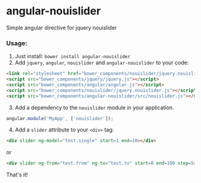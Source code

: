 angular-nouislider
==================

Simple angular directive for jquery nouislider


### Usage:

1. Just install: `bower install angular-nouislider`
2. Add `jquery`, `angular`, `nouislider` and `angular-nouislider` to your code:

```html
<link rel="stylesheet" href="bower_components/nouislider/jquery.nouislider.css" />
<script src="bower_components/jquery/jquery.js"></script>
<script src="bower_components/angular/angular.js"></script>
<script src="bower_components/nouislider/jquery.nouislider.js"></script>
<script src="bower_components/angular-nouislider/src/nouislider.js"></script>
```

3. Add a dependency to the `nouislider` module in your application.

```js
angular.module('MyApp', ['nouislider']);
```

4. Add a `slider` attribute to your `<div>` tag:

```html
<div slider ng-model="test.single" start=1 end=10></div>
```

or

```html
<div slider ng-from="test.from" ng-to="test.to" start=0 end=100 step=5></div>
```

That's it!
